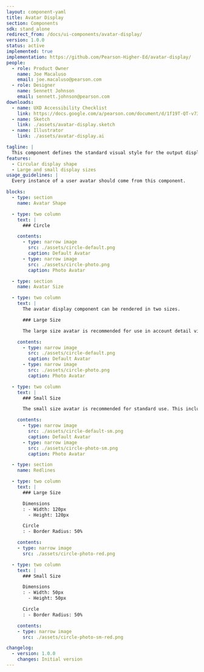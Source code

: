 ```yaml
---
layout: component-yaml
title: Avatar Display
section: Components
sdk: stand_alone
redirect_from: /docs/ui-components/avatar-display/
version: 1.0.0
status: active
implemented: true
implementation: https://github.com/Pearson-Higher-Ed/avatar-display/
people:
  - role: Product Owner
    name: Joe Macaluso
    email: joe.macaluso@pearson.com
  - role: Designer
    name: Sennett Johnson
    email: sennett.johnson@pearson.com
downloads:
  - name: UXD Accessibility Checklist
    link: https://docs.google.com/a/pearson.com/document/d/1f19T-QT-v73bswlOvjYYDrkpDS0uDfQ4AMnOP2no8nI/edit?usp=sharing
  - name: Sketch
    link: ./assets/avatar-display.sketch
  - name: Illustrator
    link: ./assets/avatar-display.ai

tagline: |
  This component defines the standard visual style for the output display of an avatar element.
features:
  - Circular display shape
  - Large and small display sizes
usage_guidelines: |
  Every instance of a user avatar should come from this component.

blocks:
  - type: section
    name: Avatar Shape

  - type: two column
    text: |
      ### Circle

    contents:
      - type: narrow image
        src: ./assets/circle-default.png
        caption: Default Avatar
      - type: narrow image
        src: ./assets/circle-photo.png
        caption: Photo Avatar

  - type: section
    name: Avatar Size

  - type: two column
    text: |
      The avatar display component can be rendered in two sizes.

      ### Large Size

      The large size avatar is recommended for use in account detail view pages.

    contents:
      - type: narrow image
        src: ./assets/circle-default.png
        caption: Default Avatar
      - type: narrow image
        src: ./assets/circle-photo.png
        caption: Photo Avatar

  - type: two column
    text: |
      ### Small Size

      The small size avatar is recommended for standard use. This includes student rosters, submissions, communication, and account icons.

    contents:
      - type: narrow image
        src: ./assets/circle-default-sm.png
        caption: Default Avatar
      - type: narrow image
        src: ./assets/circle-photo-sm.png
        caption: Photo Avatar

  - type: section
    name: Redlines

  - type: two column
    text: |
      ### Large Size

      Dimensions
      : - Width: 120px
        - Height: 120px

      Circle
      : - Border Radius: 50%

    contents:
    - type: narrow image
      src: ./assets/circle-photo-red.png

  - type: two column
    text: |
      ### Small Size

      Dimensions
      : - Width: 50px
        - Height: 50px

      Circle
      : - Border Radius: 50%

    contents:
    - type: narrow image
      src: ./assets/circle-photo-sm-red.png

changelog:
  - version: 1.0.0
    changes: Initial version
---
```

